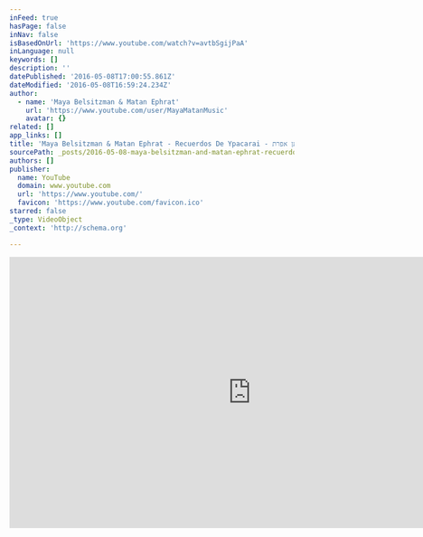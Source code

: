 ```yaml
---
inFeed: true
hasPage: false
inNav: false
isBasedOnUrl: 'https://www.youtube.com/watch?v=avtbSgijPaA'
inLanguage: null
keywords: []
description: ''
datePublished: '2016-05-08T17:00:55.861Z'
dateModified: '2016-05-08T16:59:24.234Z'
author:
  - name: 'Maya Belsitzman & Matan Ephrat'
    url: 'https://www.youtube.com/user/MayaMatanMusic'
    avatar: {}
related: []
app_links: []
title: 'Maya Belsitzman & Matan Ephrat - Recuerdos De Ypacarai - מאיה בלזיצמן ומתן אפרת'
sourcePath: _posts/2016-05-08-maya-belsitzman-and-matan-ephrat-recuerdos-de-ypacarai-.md
authors: []
publisher:
  name: YouTube
  domain: www.youtube.com
  url: 'https://www.youtube.com/'
  favicon: 'https://www.youtube.com/favicon.ico'
starred: false
_type: VideoObject
_context: 'http://schema.org'

---
```

<iframe src="https://cdn.embedly.com/widgets/media.html?src=https%3A%2F%2Fwww.youtube.com%2Fembed%2FavtbSgijPaA%3Ffeature%3Doembed&amp;url=https%3A%2F%2Fwww.youtube.com%2Fwatch%3Fv%3DavtbSgijPaA&amp;image=https%3A%2F%2Fi.ytimg.com%2Fvi%2FavtbSgijPaA%2Fhqdefault.jpg&amp;key=b7d04c9b404c499eba89ee7072e1c4f7&amp;type=text%2Fhtml&amp;schema=youtube" width="854" height="480" scrolling="no" frameborder="0" allowfullscreen="" style=""></iframe>